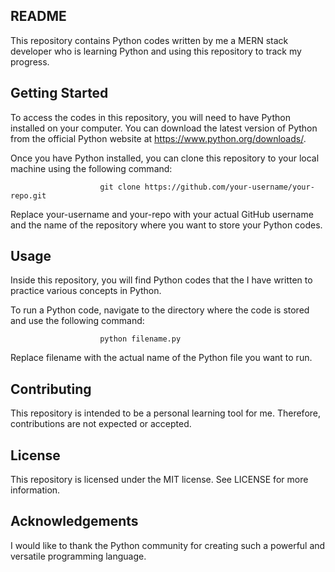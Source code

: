 ## README

This repository contains Python codes written by me a MERN stack developer who is learning Python and using this repository to track my progress.

## Getting Started

To access the codes in this repository, you will need to have Python installed on your computer. You can download the latest version of Python from the official Python website at https://www.python.org/downloads/.

Once you have Python installed, you can clone this repository to your local machine using the following command:

                        git clone https://github.com/your-username/your-repo.git

Replace your-username and your-repo with your actual GitHub username and the name of the repository where you want to store your Python codes.

## Usage

Inside this repository, you will find Python codes that the I have written to practice various concepts in Python.

To run a Python code, navigate to the directory where the code is stored and use the following command:

                        python filename.py

Replace filename with the actual name of the Python file you want to run.

## Contributing

This repository is intended to be a personal learning tool for me. Therefore, contributions are not expected or accepted.

## License

This repository is licensed under the MIT license. See LICENSE for more information.

## Acknowledgements

I would like to thank the Python community for creating such a powerful and versatile programming language.